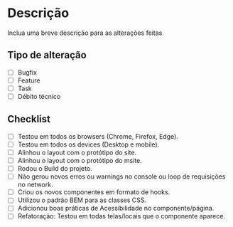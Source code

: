 # Descrição

Inclua uma breve descrição para as alterações feitas

## Tipo de alteração

- [ ] Bugfix
- [ ] Feature
- [ ] Task
- [ ] Débito técnico

## Checklist

- [ ] Testou em todos os browsers (Chrome, Firefox, Edge).
- [ ] Testou em todos os devices (Desktop e mobile).
- [ ] Alinhou o layout com o protótipo do site.
- [ ] Alinhou o layout com o protótipo do msite.
- [ ] Rodou o Build do projeto.
- [ ] Não gerou novos erros ou warnings no console ou loop de requisições no network.
- [ ] Criou os novos componentes em formato de hooks.
- [ ] Utilizou o padrão BEM para as classes CSS.
- [ ] Adicionou boas práticas de Acessibilidade no componente/página.
- [ ] Refatoração: Testou em todas telas/locais que o componente aparece.